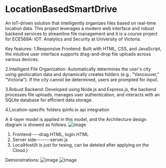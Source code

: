 # LocationBasedSmartDrive
An IoT-driven solution that intelligently organizes files based on real-time location data. This project leverages a modern web interface and robust backend services to streamline file management and it is a course project for ECE569A: IOT: Analytics and Security at University of Victoria.

Key features:
1.Responsive Frontend:
Built with HTML, CSS, and JavaScript, the intuitive user interface supports drag-and-drop file uploads across various devices.

2.Intelligent File Organization:
Automatically determines the user's city using geolocation data and dynamically creates folders (e.g., "Vancouver," "Victoria"). If the city cannot be determined, users are prompted for input.

3.Robust Backend:
Developed using Node.js and Express.js, the backend processes file uploads, manages user authentication, and interacts with an SQLite database for efficient data storage.

4.Location-specific folders
ipinfo.io api integration

A 4-layer model is applied in this model, and the Architecture design diagram is showed as follows.
![image](https://github.com/user-attachments/assets/df627b94-9eb3-415d-9ede-514e5d319d30)

1. Frontend----drag.HTML, login.HTML
2. Server side-------server.js
3. LocalHost(It is just for tesing, can be deteled after applying on the Cloud.)

Demonstrations:
![image](https://github.com/user-attachments/assets/467110ef-5e55-44dc-bd1b-107a8c72116f)
![image](https://github.com/user-attachments/assets/62dd33b9-9322-4f98-a88d-8a756533f2c2)
